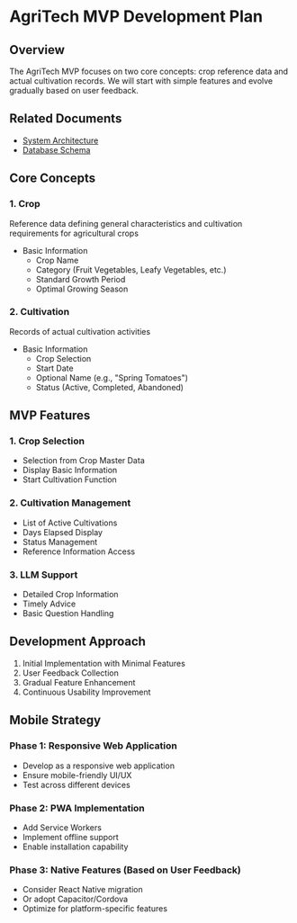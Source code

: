# AgriTech MVP Development Plan

## Overview

The AgriTech MVP focuses on two core concepts: crop reference data and actual cultivation records.
We will start with simple features and evolve gradually based on user feedback.

## Related Documents
- [System Architecture](architecture/system_architecture.md)
- [Database Schema](architecture/database_schema.md)

## Core Concepts

### 1. Crop
Reference data defining general characteristics and cultivation requirements for agricultural crops

- Basic Information
  - Crop Name
  - Category (Fruit Vegetables, Leafy Vegetables, etc.)
  - Standard Growth Period
  - Optimal Growing Season

### 2. Cultivation
Records of actual cultivation activities

- Basic Information
  - Crop Selection
  - Start Date
  - Optional Name (e.g., "Spring Tomatoes")
  - Status (Active, Completed, Abandoned)

## MVP Features

### 1. Crop Selection
- Selection from Crop Master Data
- Display Basic Information
- Start Cultivation Function

### 2. Cultivation Management
- List of Active Cultivations
- Days Elapsed Display
- Status Management
- Reference Information Access

### 3. LLM Support
- Detailed Crop Information
- Timely Advice
- Basic Question Handling

## Development Approach

1. Initial Implementation with Minimal Features
2. User Feedback Collection
3. Gradual Feature Enhancement
4. Continuous Usability Improvement

## Mobile Strategy

### Phase 1: Responsive Web Application
- Develop as a responsive web application
- Ensure mobile-friendly UI/UX
- Test across different devices

### Phase 2: PWA Implementation
- Add Service Workers
- Implement offline support
- Enable installation capability

### Phase 3: Native Features (Based on User Feedback)
- Consider React Native migration
- Or adopt Capacitor/Cordova
- Optimize for platform-specific features
